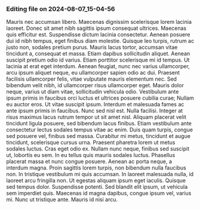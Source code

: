

### Editing file on 2024-08-07_15-04-56

Mauris nec accumsan libero. Maecenas dignissim scelerisque lorem lacinia laoreet. Donec sit amet nibh sagittis ipsum consequat ultrices. Maecenas quis efficitur est. Suspendisse dictum lacinia consectetur. Aenean posuere dui id nibh tempus, eget finibus diam molestie. Quisque leo turpis, rutrum ac justo non, sodales pretium purus. Mauris lacus tortor, accumsan vitae tincidunt a, consequat et massa. Etiam dapibus sollicitudin aliquet. Aenean suscipit pretium odio id varius. Etiam porttitor scelerisque mi id tempus. Ut lacinia at erat eget interdum. Aenean feugiat, nunc nec varius ullamcorper, arcu ipsum aliquet neque, eu ullamcorper sapien odio ac dui. Praesent facilisis ullamcorper felis, vitae vulputate mauris elementum nec.
Sed bibendum velit nibh, id ullamcorper risus ullamcorper eget. Mauris dolor neque, varius ut diam vitae, sollicitudin vehicula odio. Vestibulum ante ipsum primis in faucibus orci luctus et ultrices posuere cubilia curae; Nullam eu auctor eros. Ut vitae suscipit ipsum. Interdum et malesuada fames ac ante ipsum primis in faucibus. Nunc sed nisl est. Nulla facilisi. Integer at risus maximus lacus rutrum tempor ut sit amet nisl. Aliquam placerat velit tincidunt ligula posuere, sed bibendum lacus finibus. Etiam vestibulum ante consectetur lectus sodales tempus vitae ac enim. Duis quam turpis, congue sed posuere vel, finibus sed massa. Curabitur mi metus, tincidunt et augue tincidunt, scelerisque cursus urna. Praesent pharetra lorem ut metus sodales luctus. Cras eget odio ex. Nullam nunc neque, finibus sed suscipit ut, lobortis eu sem.
In eu tellus quis mauris sodales luctus. Phasellus placerat massa et nunc congue posuere. Aenean ac porta neque, a interdum magna. Proin sagittis lorem turpis, non bibendum nulla faucibus non. In tristique vestibulum mi quis accumsan. In laoreet malesuada nulla, id laoreet arcu fringilla non. Ut egestas aliquam ipsum eget iaculis. Quisque sed tempus dolor. Suspendisse potenti. Sed blandit elit ipsum, ut vehicula sem imperdiet quis. Maecenas id magna dapibus, congue ipsum vel, varius mi. Nunc ut tristique ante. Mauris id nisi arcu.


